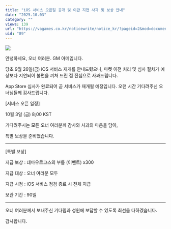 ```yaml
---
title: "iOS 서비스 오픈일 공개 및 이관 지연 사과 및 보상 안내"
date: "2025.10.03"
category: ""
views: 139
url: "https://vagames.co.kr/noticewrite/notice_kr/?pageid=2&mod=document&uid=89"
uid: "89"
---
```


![](/images/news/live/kr/89-d2130392.webp)

안녕하세요, 오너 여러분. GM 아메입니다.

  
당초 9월 26일(금) iOS 서비스 재개를 안내드렸으나, 마켓 이전 처리 및 심사 절차가 예상보다 지연되어 불편을 끼쳐 드린 점 진심으로 사과드립니다.

App Store 심사가 완료되어 곧 서비스가 재개될 예정입니다. 오랜 시간 기다려주신 오너님들께 감사드립니다.  
  
\[서비스 오픈 일정\]

10월 3일 (금) 8;00 KST  
  
  
  
  
기다려주시는 모든 오너 여러분께 감사와 사과의 마음을 담아,  
  
  
  
특별 보상을 준비했습니다.  
  
  
  

* * *

\[특별 보상\]  
  
  
  
  
지급 보상 : 데마우르고스의 부름 (이벤트) x300  
  
  
  
지급 대상 : 오너 여러분 모두  
  
  
  
지급 시점 : iOS 서비스 점검 종료 시 전체 지급  
  
  
  
보관 기간 : 90일  
  
  
  

* * *

오너 여러분께서 보내주신 기다림과 성원에 보답할 수 있도록 최선을 다하겠습니다.  
  
  
  
  
  
  
  
감사합니다.